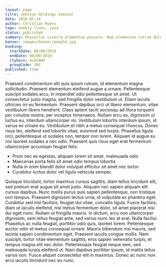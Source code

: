 ```yaml
---
layout: page
title: Johnson Holdings Seminar
date: 2016-05-24
author: Christian Myers
tags: weekly links, java
status: published
summary: Phasellus viverra elementum posuere. Nam elementum rutrum dolor, non.
banner: images/banner/people.jpg
booking:
  startDate: 08/08/2019
  endDate: 08/09/2019
  ctyhocn: ALOIAHX
  groupCode: JHS
published: true
---
```

Praesent condimentum elit quis ipsum rutrum, id elementum magna sollicitudin. Praesent elementum eleifend augue a ornare. Pellentesque suscipit sodales arcu, in imperdiet odio pellentesque sit amet. Ut consectetur justo magna, sed fringilla dolor vestibulum ut. Etiam iaculis ultricies mi eu fermentum. Praesent dapibus orci ut libero elementum, vitae vestibulum libero hendrerit. Class aptent taciti sociosqu ad litora torquent per conubia nostra, per inceptos himenaeos. Nullam arcu ex, dignissim ut luctus eu, interdum ullamcorper mi. Vestibulum lobortis interdum ipsum, id varius ex ornare eu. Vestibulum et nibh a metus consequat rhoncus. Donec risus leo, eleifend sed lobortis vitae, euismod sed turpis. Phasellus ligula orci, pellentesque ut sodales non, tempor non lorem. Aliquam id augue eu nisi laoreet sodales a nec odio. Praesent quis risus eget erat fermentum ullamcorper accumsan feugiat felis.

* Proin nec ex egestas, aliquam lorem sit amet, malesuada odio
* Maecenas porta felis sit amet odio tempus lobortis
* Nulla in enim blandit dolor volutpat efficitur sit amet nec tortor
* Curabitur luctus dolor vel ligula vehicula semper.

Quisque tincidunt, tortor maximus cursus sagittis, diam tellus tincidunt elit, sed pretium erat augue sit amet justo. Aliquam nec sapien aliquam elit cursus dapibus. Nunc mollis purus quis sapien pellentesque, non tristique orci tempus. Praesent dignissim lectus urna, id vulputate ex pharetra eget. Curabitur sed nisl facilisis, feugiat dui vitae, convallis ligula. Fusce facilisis, diam ut iaculis eleifend, nisl metus fermentum dolor, sit amet placerat nisi dui eget nunc. Nullam ut fringilla mauris. In dictum, arcu non ullamcorper dignissim, sem tellus feugiat ante, sed varius nunc leo at erat. Nulla facilisi.
Phasellus ac nulla feugiat, porttitor odio quis, laoreet lorem. Pellentesque auctor odio et metus consequat ornare. Mauris bibendum nisi mauris, sed lacinia sapien condimentum eget. Praesent iaculis congue mollis. Nam suscipit, tortor vitae elementum sagittis, eros sapien venenatis turpis, et tempus magna elit nec dolor. Pellentesque feugiat neque sem, sed malesuada turpis eleifend ut. Nam dapibus porttitor ipsum, id mattis tellus varius non. Fusce aliquet consectetur elit in maximus. Donec ac nunc non arcu iaculis tincidunt nec eu nunc.
